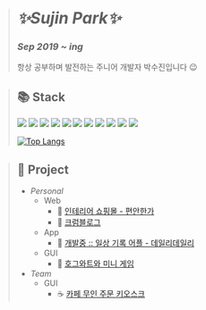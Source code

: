 > # _✨Sujin Park✨_
> ### _Sep 2019 ~ ing_
> 항상 공부하며 발전하는 주니어 개발자 박수진입니다 😉

> ## 📚 Stack
> <img src="https://img.shields.io/badge/Java-007396?style=flat-square&logo=Java&logoColor=white"/></a> <img src="https://img.shields.io/badge/Spring-6DB33F?style=flat-square&logo=Spring&logoColor=white"/></a> <img src="https://img.shields.io/badge/JavaScript-F7DF1E?style=flat-square&logo=JavaScript&logoColor=black"/></a> <img src="https://img.shields.io/badge/PHP-777BB4?style=flat-square&logo=PHP&logoColor=black"/></a> <img src="https://img.shields.io/badge/Laravel-FF2D20?style=flat-square&logo=Laravel&logoColor=white"/></a> <img src="https://img.shields.io/badge/Dart-0175C2?style=flat-square&logo=Dart&logoColor=white"/></a> <img src="https://img.shields.io/badge/Flutter-02569B?style=flat-square&logo=Flutter&logoColor=white"/></a> <img src="https://img.shields.io/badge/Oracle-F80000?style=flat-square&logo=Oracle&logoColor=white"/></a> <img src="https://img.shields.io/badge/MySQL-4479A1?style=flat-square&logo=MySQL&logoColor=white"/></a> <img src="https://img.shields.io/badge/HTML-E34F26?style=flat-square&logo=HTML5&logoColor=white"/></a> <img src="https://img.shields.io/badge/CSS-1572B6?style=flat-square&logo=CSS3&logoColor=white"/></a>
> 
> [![Top Langs](https://github-readme-stats.vercel.app/api/top-langs/?username=su-jp&layout=compact)](https://github.com/anuraghazra/github-readme-stats)

> ## 🚩 Project
> - _Personal_
>   - Web
>     - 🏡 [인테리어 쇼핑몰 - 편안한가](https://github.com/su-jp/everydaycomfort.git)
>     - 🥨 [크럼블로그](https://github.com/su-jp/crumblog.git)
>   - App
>     - 📝 [개발중 :: 일상 기록 어플 - 데일리데일리](https://github.com/su-jp/dailyDaily.git)
>   - GUI
>     - 🏰 [호그와트와 미니 게임](https://github.com/su-jp/Hogwarts.git)
> - _Team_
>   - GUI
>     - ☕ [카페 무인 주문 키오스크](https://github.com/su-jp/cafeKiosk.git)
